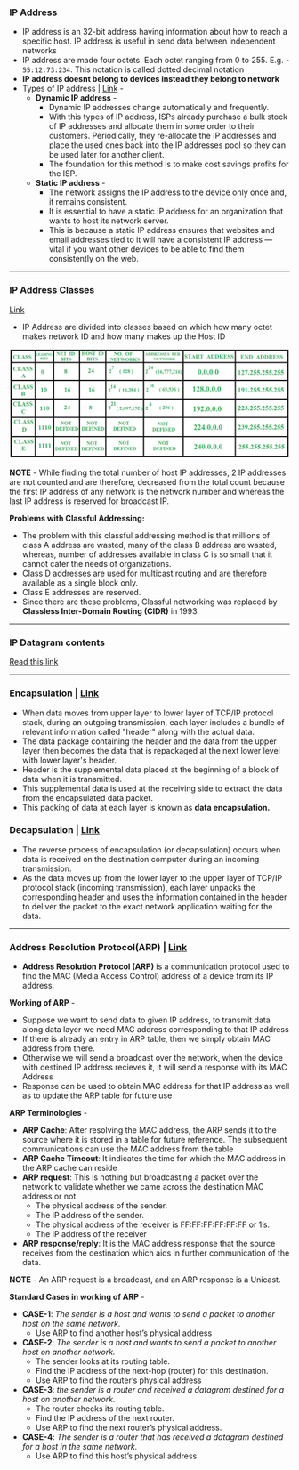 ### IP Address
* IP address is an 32-bit address having information about how to reach a specific host. IP address is useful in send data between independent networks
* IP address are made four octets. Each octet ranging from 0 to 255. E.g. - `55:12:73:234`. This notation is called dotted decimal notation
* **IP address doesnt belong to devices instead they belong to network**
* Types of IP address | [Link](https://www.javatpoint.com/ip-address) - 
  * **Dynamic IP address** - 
    * Dynamic IP addresses change automatically and frequently.
    *  With this types of IP address, ISPs already purchase a bulk stock of IP addresses and allocate them in some order to their customers. Periodically, they re-allocate the IP addresses and place the used ones back into the IP addresses pool so they can be used later for another client. 
    *  The foundation for this method is to make cost savings profits for the ISP.
  * **Static IP address** - 
    * The network assigns the IP address to the device only once and, it remains consistent. 
    * It is essential to have a static IP address for an organization that wants to host its network server. 
    * This is because a static IP address ensures that websites and email addresses tied to it will have a consistent IP address — vital if you want other devices to be able to find them consistently on the web.

---

### IP Address Classes 
[Link](https://www.geeksforgeeks.org/introduction-of-classful-ip-addressing/)

* IP Address are divided into classes based on which how many octet makes network ID and how many makes up the Host ID

![Address Classes](https://github.com/vipul79321/CP_Codes/blob/main/computer-networking/images/IP-Address-Classes.jpg)

**NOTE** - While finding the total number of host IP addresses, 2 IP addresses are not counted and are therefore, decreased from the total count because the first IP address of any network is the network number and whereas the last IP address is reserved for broadcast IP.

**Problems with Classful Addressing:**
* The problem with this classful addressing method is that millions of class A address are wasted, many of the class B address are wasted, whereas, number of addresses available in class C is so small that it cannot cater the needs of organizations. 
* Class D addresses are used for multicast routing and are therefore available as a single block only. 
* Class E addresses are reserved.
* Since there are these problems, Classful networking was replaced by **Classless Inter-Domain Routing (CIDR)** in 1993.

---

### IP Datagram contents
[Read this link](http://www.tcpipguide.com/free/t_IPDatagramGeneralFormat.htm)

---
### Encapsulation | [Link](https://www.omnisecu.com/tcpip/tcpip-encapsulation-decapsulation.php)
* When data moves from upper layer to lower layer of TCP/IP protocol stack, during an outgoing transmission, each layer includes a bundle of relevant information called "header" along with the actual data. 
* The data package containing the header and the data from the upper layer then becomes the data that is repackaged at the next lower level with lower layer's header. 
* Header is the supplemental data placed at the beginning of a block of data when it is transmitted. 
* This supplemental data is used at the receiving side to extract the data from the encapsulated data packet. 
* This packing of data at each layer is known as **data encapsulation.**

### Decapsulation | [Link](https://www.omnisecu.com/tcpip/tcpip-encapsulation-decapsulation.php)
* The reverse process of encapsulation (or decapsulation) occurs when data is received on the destination computer during an incoming transmission. 
* As the data moves up from the lower layer to the upper layer of TCP/IP protocol stack (incoming transmission), each layer unpacks the corresponding header and uses the information contained in the header to deliver the packet to the exact network application waiting for the data.

---
### Address Resolution Protocol(ARP) | [Link](https://www.geeksforgeeks.org/how-address-resolution-protocol-arp-works/)

* **Address Resolution Protocol (ARP)** is a communication protocol used to find the MAC (Media Access Control) address of a device from its IP address.

**Working of ARP** - 
* Suppose we want to send data to given IP address, to transmit data along data layer we need MAC address corresponding to that IP address
* If there is already an entry in ARP table, then we simply obtain MAC address from there. 
* Otherwise we will send a broadcast over the network, when the device with destined IP address recieves it, it will send a response with its MAC Address
* Response can be used to obtain MAC address for that IP address as well as to update the ARP table for future use

**ARP Terminologies** - 
* **ARP Cache**: After resolving the MAC address, the ARP sends it to the source where it is stored in a table for future reference. The subsequent communications can use the MAC address from the table
* **ARP Cache Timeout**: It indicates the time for which the MAC address in the ARP cache can reside
* **ARP request**: This is nothing but broadcasting a packet over the network to validate whether we came across the destination MAC address or not. 
  * The physical address of the sender.
  * The IP address of the sender.
  * The physical address of the receiver is FF:FF:FF:FF:FF:FF or 1’s.
  * The IP address of the receiver
* **ARP response/reply**: It is the MAC address response that the source receives from the destination which aids in further communication of the data.


**NOTE** - An ARP request is a broadcast, and an ARP response is a Unicast. 

**Standard Cases in working of ARP** - 
* **CASE-1**: _The sender is a host and wants to send a packet to another host on the same network._
  * Use ARP to find another host’s physical address
* **CASE-2**: _The sender is a host and wants to send a packet to another host on another network._
  * The sender looks at its routing table.
  * Find the IP address of the next-hop (router) for this destination.
  * Use ARP to find the router’s physical address
* **CASE-3**: _the sender is a router and received a datagram destined for a host on another network._ 
  * The router checks its routing table.
  * Find the IP address of the next router.
  * Use ARP to find the next router’s physical address.
* **CASE-4**: _The sender is a router that has received a datagram destined for a host in the same network._
  * Use ARP to find this host’s physical address.



